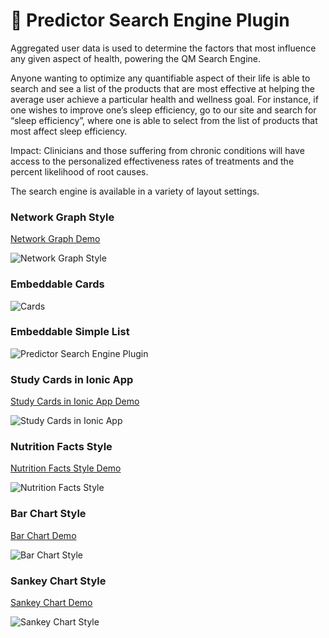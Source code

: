 # 🔎 Predictor Search Engine Plugin

Aggregated user data is used to determine the factors that most influence any given aspect of health, powering the QM Search Engine.

Anyone wanting to optimize any quantifiable aspect of their life is able to search and see a list of the products that are most effective at helping the average user achieve a particular health and wellness goal. For instance, if one wishes to improve one’s sleep efficiency, go to our site and search for “sleep efficiency”, where one is able to select from the list of products that most affect sleep efficiency.

Impact: Clinicians and those suffering from chronic conditions will have access to the personalized effectiveness rates of treatments and the percent likelihood of root causes.

The search engine is available in a variety of layout settings.

### Network Graph Style

[Network Graph Demo](https://app.quantimo.do/variables/Overall%20Mood)

![Network Graph Style](overall-mood-predictors-network-graph.png)

### Embeddable Cards

![Cards](predictor-search-cards.PNG)

### Embeddable Simple List

![Predictor Search Engine Plugin](predictor-search-no-background.PNG)

### Study Cards in Ionic App

[Study Cards in Ionic App Demo](https://web.quantimo.do/dev/src/ionic/src/index.html#/app/predictors/Overall%20Mood)

![Study Cards in Ionic App](overall-mood-predictors.png)

### Nutrition Facts Style

[Nutrition Facts Style Demo](https://app.quantimo.do/variables/Overall%20Mood)

![Nutrition Facts Style](mood-predictors-nutrition-facts-style.png)

### Bar Chart Style

[Bar Chart Demo](https://app.quantimo.do/variables/Overall%20Mood)

![Bar Chart Style](mood-predictors-bar-chart.png)

### Sankey Chart Style

[Sankey Chart Demo](https://app.quantimo.do/variables/Overall%20Mood)

![Sankey Chart Style](overall-mood-predictors-flow-sankey-chart.png)
